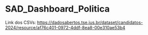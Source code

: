 # SAD_Dashboard_Politica

Link dos CSVs: 
https://dadosabertos.tse.jus.br/dataset/candidatos-2024/resource/af76c401-0972-4ddf-8ea8-00e310ae53b4
